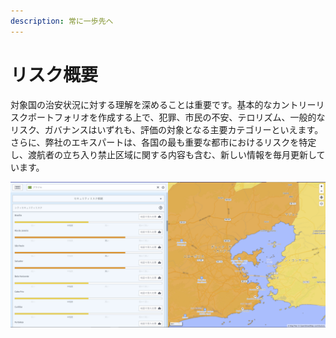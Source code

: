 ```yaml
---
description: 常に一歩先へ
---
```


# リスク概要

対象国の治安状況に対する理解を深めることは重要です。基本的なカントリーリスクポートフォリオを作成する上で、犯罪、市民の不安、テロリズム、一般的なリスク、ガバナンスはいずれも、評価の対象となる主要カテゴリーといえます。さらに、弊社のエキスパートは、各国の最も重要な都市におけるリスクを特定し、渡航者の立ち入り禁止区域に関する内容も含む、新しい情報を毎月更新しています。

![](../.gitbook/assets/p43-img02_axa%20%284%29.jpg)

